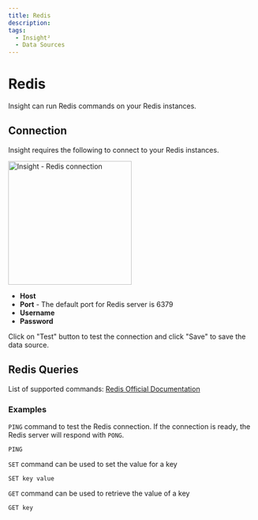 ```yaml
---
title: Redis
description: 
tags:
  - Insight²
  - Data Sources
---
```


# Redis
Insight can run Redis commands on your Redis instances.

## Connection

Insight requires the following to connect to your Redis instances.

<img class="screenshot-full" src="/_images/insight2/redis/connect.png" alt="Insight - Redis connection" height="250"/>

- **Host**
- **Port** - The default port for Redis server is 6379
- **Username**
- **Password**

Click on "Test" button to test the connection and click "Save" to save the data source.

## Redis Queries

List of supported commands: [Redis Official Documentation](https://redis.io/commands)

### Examples

`PING` command to test the Redis connection. If the connection is ready, the Redis server will respond with `PONG`.

```shell
PING
```

`SET` command can be used to set the value for a key

```shell
SET key value
```

`GET` command can be used to retrieve the value of a key

```shell
GET key
```
